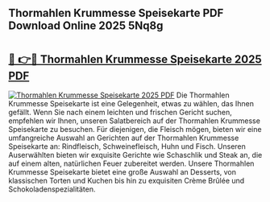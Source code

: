 ## Thormahlen Krummesse Speisekarte PDF Download Online 2025 5Nq8g

# <h2><a href="http://gcb3n0t.nevu.top/?p=Thormahlen+Krummesse+Speisekarte">🔗 👉🔴 Thormahlen Krummesse Speisekarte 2025 PDF</a></h2>

[![Thormahlen Krummesse Speisekarte 2025 PDF](https://i.imgur.com/dBaPXMq.png)](http://gcb3n0t.nevu.top/?p=Thormahlen+Krummesse+Speisekarte)
Die Thormahlen Krummesse Speisekarte ist eine Gelegenheit, etwas zu wählen, das Ihnen gefällt. Wenn Sie nach einem leichten und frischen Gericht suchen, empfehlen wir Ihnen, unseren Salatbereich auf der Thormahlen Krummesse Speisekarte zu besuchen. Für diejenigen, die Fleisch mögen, bieten wir eine umfangreiche Auswahl an Gerichten auf der Thormahlen Krummesse Speisekarte an: Rindfleisch, Schweinefleisch, Huhn und Fisch. Unseren Auserwählten bieten wir exquisite Gerichte wie Schaschlik und Steak an, die auf einem alten, natürlichen Feuer zubereitet werden. Unsere Thormahlen Krummesse Speisekarte bietet eine große Auswahl an Desserts, von klassischen Torten und Kuchen bis hin zu exquisiten Crème Brûlée und Schokoladenspezialitäten.
